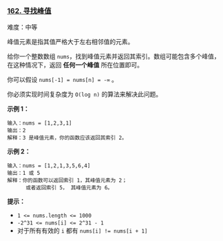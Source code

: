 ### [162\. 寻找峰值](https://leetcode.cn/problems/find-peak-element/)

难度：中等

峰值元素是指其值严格大于左右相邻值的元素。

给你一个整数数组 `nums`，找到峰值元素并返回其索引。数组可能包含多个峰值，在这种情况下，返回 **任何一个峰值** 所在位置即可。

你可以假设 `nums[-1] = nums[n] = -∞` 。

你必须实现时间复杂度为 `O(log n)` 的算法来解决此问题。

**示例 1：**

```
输入：nums = [1,2,3,1]
输出：2
解释：3 是峰值元素，你的函数应该返回其索引 2。
```

**示例 2：**

```
输入：nums = [1,2,1,3,5,6,4]
输出：1 或 5 
解释：你的函数可以返回索引 1，其峰值元素为 2；
      或者返回索引 5， 其峰值元素为 6。
```

**提示：**

-   `1 <= nums.length <= 1000`
-   `-2^31 <= nums[i] <= 2^31 - 1`
-   对于所有有效的 `i` 都有 `nums[i] != nums[i + 1]`
